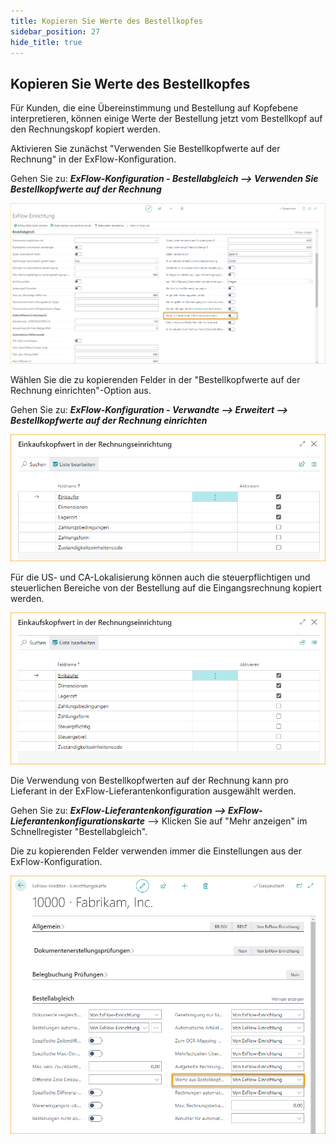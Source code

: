 ```yaml
---
title: Kopieren Sie Werte des Bestellkopfes
sidebar_position: 27
hide_title: true
---
```

## Kopieren Sie Werte des Bestellkopfes

Für Kunden, die eine Übereinstimmung und Bestellung auf Kopfebene interpretieren, können einige Werte der Bestellung jetzt vom Bestellkopf auf den Rechnungskopf kopiert werden.<br/>

Aktivieren Sie zunächst "Verwenden Sie Bestellkopfwerte auf der Rechnung" in der ExFlow-Konfiguration.<br/>

Gehen Sie zu: ***ExFlow-Konfiguration - Bestellabgleich --> Verwenden Sie Bestellkopfwerte auf der Rechnung***

![Aktivieren Sie Bestellkopfwerte auf der Rechnung - ExFlow-Konfiguration](./../../images/exflow-setup-po-matching-008.png)

Wählen Sie die zu kopierenden Felder in der "Bestellkopfwerte auf der Rechnung einrichten"-Option aus.<br/>

Gehen Sie zu: ***ExFlow-Konfiguration - Verwandte --> Erweitert --> Bestellkopfwerte auf der Rechnung einrichten***

![Kopieren Sie Werte des Bestellkopfes - Einrichtung](./../../images/po-header-value-on-invoice-setup-001.png)

Für die US- und CA-Lokalisierung können auch die steuerpflichtigen und steuerlichen Bereiche von der Bestellung auf die Eingangsrechnung kopiert werden.

![Kopieren Sie Werte des Bestellkopfes - Einrichtung CA - US](./../../images/po-header-value-on-invoice-setup-002-ca-us.png)

Die Verwendung von Bestellkopfwerten auf der Rechnung kann pro Lieferant in der ExFlow-Lieferantenkonfiguration ausgewählt werden.<br/>

Gehen Sie zu: ***ExFlow-Lieferantenkonfiguration --> ExFlow-Lieferantenkonfigurationskarte*** --> Klicken Sie auf "Mehr anzeigen" im Schnellregister "Bestellabgleich".

Die zu kopierenden Felder verwenden immer die Einstellungen aus der ExFlow-Konfiguration.

![Kopieren Sie Werte des Bestellkopfes - Lieferantenkonfigurationskarte](./../../images/vendor-setup-card-use-po-header-001.png)
